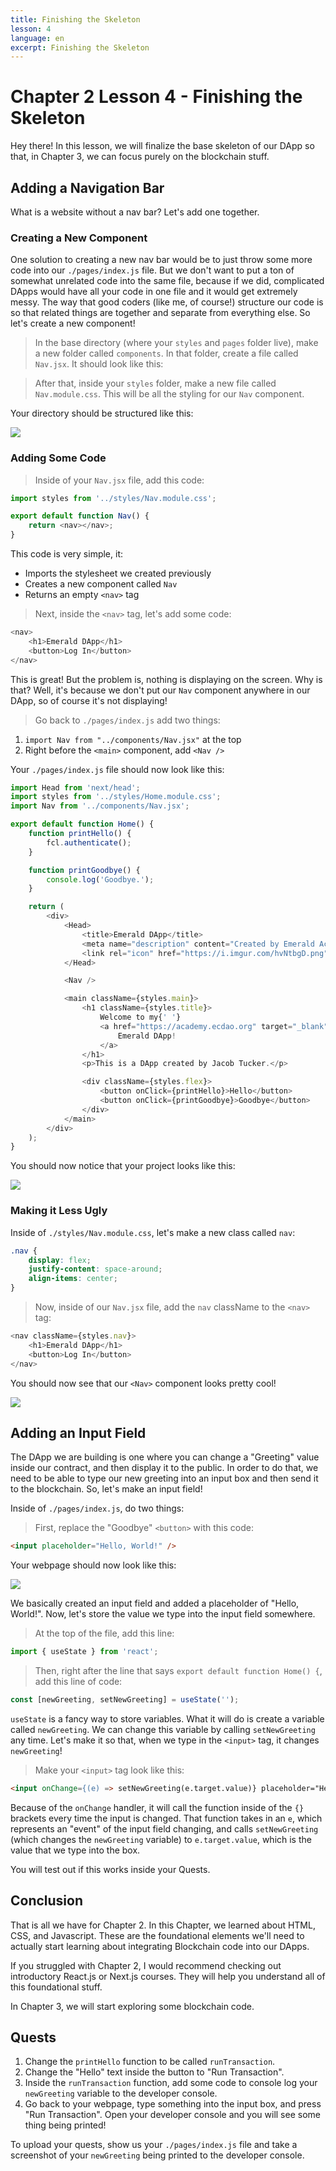 ```yaml
---
title: Finishing the Skeleton
lesson: 4
language: en
excerpt: Finishing the Skeleton
---
```


# Chapter 2 Lesson 4 - Finishing the Skeleton

Hey there! In this lesson, we will finalize the base skeleton of our DApp so that, in Chapter 3, we can focus purely on the blockchain stuff.

## Adding a Navigation Bar

What is a website without a nav bar? Let's add one together.

### Creating a New Component

One solution to creating a new nav bar would be to just throw some more code into our `./pages/index.js` file. But we don't want to put a ton of somewhat unrelated code into the same file, because if we did, complicated DApps would have all your code in one file and it would get extremely messy. The way that good coders (like me, of course!) structure our code is so that related things are together and separate from everything else. So let's create a new component!

> In the base directory (where your `styles` and `pages` folder live), make a new folder called `components`. In that folder, create a file called `Nav.jsx`. It should look like this:

> After that, inside your `styles` folder, make a new file called `Nav.module.css`. This will be all the styling for our `Nav` component.

Your directory should be structured like this:

<img src="/courses/beginner-dapp/structured-directory.png" />

### Adding Some Code

> Inside of your `Nav.jsx` file, add this code:

```javascript
import styles from '../styles/Nav.module.css';

export default function Nav() {
	return <nav></nav>;
}
```

This code is very simple, it:

- Imports the stylesheet we created previously
- Creates a new component called `Nav`
- Returns an empty `<nav>` tag

> Next, inside the `<nav>` tag, let's add some code:

```javascript
<nav>
	<h1>Emerald DApp</h1>
	<button>Log In</button>
</nav>
```

This is great! But the problem is, nothing is displaying on the screen. Why is that? Well, it's because we don't put our `Nav` component anywhere in our DApp, so of course it's not displaying!

> Go back to `./pages/index.js` add two things:

1. `import Nav from "../components/Nav.jsx"` at the top
2. Right before the `<main>` component, add `<Nav />`

Your `./pages/index.js` file should now look like this:

```javascript
import Head from 'next/head';
import styles from '../styles/Home.module.css';
import Nav from '../components/Nav.jsx';

export default function Home() {
	function printHello() {
		fcl.authenticate();
	}

	function printGoodbye() {
		console.log('Goodbye.');
	}

	return (
		<div>
			<Head>
				<title>Emerald DApp</title>
				<meta name="description" content="Created by Emerald Academy" />
				<link rel="icon" href="https://i.imgur.com/hvNtbgD.png" />
			</Head>

			<Nav />

			<main className={styles.main}>
				<h1 className={styles.title}>
					Welcome to my{' '}
					<a href="https://academy.ecdao.org" target="_blank">
						Emerald DApp!
					</a>
				</h1>
				<p>This is a DApp created by Jacob Tucker.</p>

				<div className={styles.flex}>
					<button onClick={printHello}>Hello</button>
					<button onClick={printGoodbye}>Goodbye</button>
				</div>
			</main>
		</div>
	);
}
```

You should now notice that your project looks like this:

<img src="/courses/beginner-dapp/base-nav.png" />

### Making it Less Ugly

Inside of `./styles/Nav.module.css`, let's make a new class called `nav`:

```css
.nav {
	display: flex;
	justify-content: space-around;
	align-items: center;
}
```

> Now, inside of our `Nav.jsx` file, add the `nav` className to the `<nav>` tag:

```javascript
<nav className={styles.nav}>
	<h1>Emerald DApp</h1>
	<button>Log In</button>
</nav>
```

You should now see that our `<Nav>` component looks pretty cool!

<img src="/courses/beginner-dapp/second-nav.png" />

## Adding an Input Field

The DApp we are building is one where you can change a "Greeting" value inside our contract, and then display it to the public. In order to do that, we need to be able to type our new greeting into an input box and then send it to the blockchain. So, let's make an input field!

Inside of `./pages/index.js`, do two things:

> First, replace the "Goodbye" `<button>` with this code:

```html
<input placeholder="Hello, World!" />
```

Your webpage should now look like this:

<img src="/courses/beginner-dapp/hello-world.png" />

We basically created an input field and added a placeholder of "Hello, World!". Now, let's store the value we type into the input field somewhere.

> At the top of the file, add this line:

```javascript
import { useState } from 'react';
```

> Then, right after the line that says `export default function Home() {`, add this line of code:

```javascript
const [newGreeting, setNewGreeting] = useState('');
```

`useState` is a fancy way to store variables. What it will do is create a variable called `newGreeting`. We can change this variable by calling `setNewGreeting` any time. Let's make it so that, when we type in the `<input>` tag, it changes `newGreeting`!

> Make your `<input>` tag look like this:

```html
<input onChange={(e) => setNewGreeting(e.target.value)} placeholder="Hello, World!" />
```

Because of the `onChange` handler, it will call the function inside of the `{}` brackets every time the input is changed. That function takes in an `e`, which represents an "event" of the input field changing, and calls `setNewGreeting` (which changes the `newGreeting` variable) to `e.target.value`, which is the value that we type into the box.

You will test out if this works inside your Quests.

## Conclusion

That is all we have for Chapter 2. In this Chapter, we learned about HTML, CSS, and Javascript. These are the foundational elements we'll need to actually start learning about integrating Blockchain code into our DApps.

If you struggled with Chapter 2, I would recommend checking out introductory React.js or Next.js courses. They will help you understand all of this foundational stuff.

In Chapter 3, we will start exploring some blockchain code.

## Quests

1. Change the `printHello` function to be called `runTransaction`.
2. Change the "Hello" text inside the button to "Run Transaction".
3. Inside the `runTransaction` function, add some code to console log your `newGreeting` variable to the developer console.
4. Go back to your webpage, type something into the input box, and press "Run Transaction". Open your developer console and you will see some thing being printed!

To upload your quests, show us your `./pages/index.js` file and take a screenshot of your `newGreeting` being printed to the developer console.
